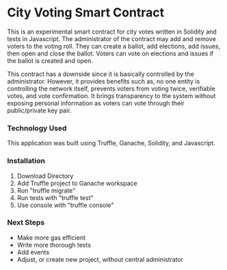 # City Voting Smart Contract

This is an experimental smart contract for city votes written in Solidity and tests in Javascript. The administrator of the contract may add and remove voters to the voting roll. They can create a ballot, add elections, add issues, then open and close the ballot. Voters can vote on elections and issues if the ballot is created and open. 

This contract has a downside since it is basically controlled by the administrator. However, it provides benefits such as, no one entity is controlling the network itself, prevents voters from voting twice, verifiable votes, and vote confirmation. It brings transparency to the system without exposing personal information as voters can vote through their public/private key pair. 

### Technology Used
This application was built using Truffle, Ganache, Solidity, and Javascript.

### Installation
1. Download Directory
2. Add Truffle project to Ganache workspace
3. Run "truffle migrate"
4. Run tests with "truffle test"
5. Use console with "truffle console"

### Next Steps
- Make more gas efficient
- Write more thorough tests
- Add events
- Adjust, or create new project, without central administrator
